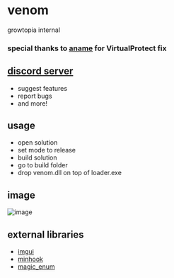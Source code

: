 # venom
growtopia internal

### special thanks to [aname](https://www.youtube.com/@aname0) for VirtualProtect fix

## [discord server](https://discord.gg/g2GghbRDKx)
* suggest features
* report bugs
* and more!

## usage
* open solution
* set mode to release
* build solution
* go to build folder
* drop venom.dll on top of loader.exe

## image
![image](https://user-images.githubusercontent.com/73388513/226196324-1f2d8746-b14d-4447-95d8-a7dafe85ca50.png)

## external libraries
* [imgui](https://github.com/ocornut/imgui)
* [minhook](https://github.com/TsudaKageyu/minhook)
* [magic_enum](https://github.com/Neargye/magic_enum)

